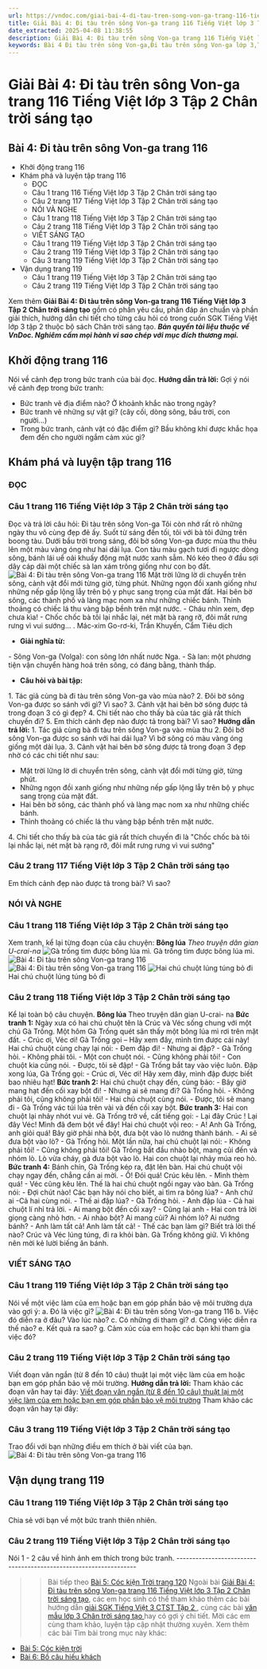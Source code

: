 ```yaml
---
url: https://vndoc.com/giai-bai-4-di-tau-tren-song-von-ga-trang-116-tieng-viet-lop-3-tap-2-chan-troi-sang-tao-292350
title: Giải Bài 4: Đi tàu trên sông Von-ga trang 116 Tiếng Việt lớp 3 Tập 2 Chân trời sáng tạo - VnDoc.com
date_extracted: 2025-04-08 11:38:55
description: Giải Bài 4: Đi tàu trên sông Von-ga trang 116 Tiếng Việt lớp 3 Tập 2 Chân trời sáng tạo được biên soạn nhằm giúp các em HS đạt kết quả tốt trong quá trình làm bài tập và học tập môn Tiếng Việt lớp 3.
keywords: Bài 4 Đi tàu trên sông Von-ga,Đi tàu trên sông Von-ga lớp 3,Tiếng Việt lớp 3 Đi tàu trên sông Von-ga trang 116,Bài Đi tàu trên sông Von-ga trang 116,Đọc Đi tàu trên sông Von-ga,Đọc bài Đi tàu trên sông Von-ga,Tập đọc Đi tàu trên sông Von-ga,Bài 4 Đi tàu trên sông Von-ga lớp 3,Đi tàu trên sông Von-ga trang 116,Tuần 33 Bài 4 Đi tàu trên sông Von-ga,Tiếng Việt 3 Bài 4 Đi tàu trên sông Von-ga,Tuần 33 Một mái nhà chung,tiếng việt lớp 3,tiếng việt lớp 3 tập 2,tiếng việt 3 tập 2
---
```


# Giải Bài 4: Đi tàu trên sông Von-ga trang 116 Tiếng Việt lớp 3 Tập 2 Chân trời sáng tạo
## Bài 4: Đi tàu trên sông Von-ga trang 116
  * Khởi động trang 116
  * Khám phá và luyện tập trang 116
    * ĐỌC
    * Câu 1 trang 116 Tiếng Việt lớp 3 Tập 2 Chân trời sáng tạo
    * Câu 2 trang 117 Tiếng Việt lớp 3 Tập 2 Chân trời sáng tạo
    * NÓI VÀ NGHE
    * Câu 1 trang 118 Tiếng Việt lớp 3 Tập 2 Chân trời sáng tạo
    * Câu 2 trang 118 Tiếng Việt lớp 3 Tập 2 Chân trời sáng tạo
    * VIẾT SÁNG TẠO
    * Câu 1 trang 119 Tiếng Việt lớp 3 Tập 2 Chân trời sáng tạo
    * Câu 2 trang 119 Tiếng Việt lớp 3 Tập 2 Chân trời sáng tạo
    * Câu 3 trang 119 Tiếng Việt lớp 3 Tập 2 Chân trời sáng tạo
  * Vận dụng trang 119
    * Câu 1 trang 119 Tiếng Việt lớp 3 Tập 2 Chân trời sáng tạo
    * Câu 2 trang 119 Tiếng Việt lớp 3 Tập 2 Chân trời sáng tạo

Xem thêm
**Giải Bài 4: Đi tàu trên sông Von-ga trang 116 Tiếng Việt lớp 3 Tập 2 Chân trời sáng tạo** gồm có phần yêu cầu, phần đáp án chuẩn và phần giải thích, hướng dẫn chi tiết cho từng câu hỏi có trong cuốn SGK Tiếng Việt lớp 3 tập 2 thuộc bộ sách Chân trời sáng tạo.
_**Bản quyền tài liệu thuộc về VnDoc. Nghiêm cấm mọi hành vi sao chép với mục đích thương mại.**_
## **Khởi động trang 116**
Nói về cảnh đẹp trong bức tranh của bài đọc.
**Hướng dẫn trả lời:**
Gợi ý nói về cảnh đẹp trong bức tranh:
  * Bức tranh vẽ địa điểm nào? Ở khoảnh khắc nào trong ngày?
  * Bức tranh vẽ những sự vật gì? \(cây cối, dòng sông, bầu trời, con người...\)
  * Trong bức tranh, cảnh vật có đặc điểm gì? Bầu không khí được khắc họa đem đến cho người ngắm cảm xúc gì?

## **Khám phá và luyện tập trang 116**
###  ĐỌC
### Câu 1 trang 116 Tiếng Việt lớp 3 Tập 2 Chân trời sáng tạo
Đọc và trả lời câu hỏi:
Đi tàu trên sông Von-ga
Tôi còn nhớ rất rõ những ngày thu vô cùng đẹp đẽ ấy.
Suốt từ sáng đến tối, tôi với bà tôi đứng trên boong tàu. Dưới bầu trời trong sáng, đôi bờ sông Von-ga được mùa thu thêu lên một màu vàng óng như hai dải lụa. Con tàu màu gạch tươi đi ngược dòng sông, bánh lái uể oải khuấy động mặt nước xanh sẫm. Nó kéo theo ở đầu sợi dây cáp dài một chiếc sà lan xám trông giống như con bọ đất.
![Bài 4: Đi tàu trên sông Von-ga trang 116](https://i.vdoc.vn/data/image/2023/03/21/giai-bai-4-di-tau-tren-song-von-ga-trang-116-tieng-viet-lop-3-tap-2-chan-troi-sang-tao-1.jpg)
Mặt trời lững lờ di chuyển trên sông, cảnh vật đổi mới từng giờ, từng phút. Những ngọn đồi xanh giống như những nếp gấp lộng lẫy trên bộ y phục sang trọng của mặt đất. Hai bên bờ sông, các thành phố và làng mạc nom xa như những chiếc bánh. Thỉnh thoảng có chiếc lá thu vàng bập bềnh trên mặt nước.
\- Cháu nhìn xem, đẹp chưa kìa\! - Chốc chốc bà tôi lại nhắc lại, nét mặt bà rạng rỡ, đôi mắt rưng rưng vì vui sướng... .
Mác-xim Go-rơ-ki, Trần Khuyến, Cẩm Tiêu dịch
  * **Giải nghĩa từ:**

\- Sông Von-ga \(Volga\): con sông lớn nhất nước Nga.
\- Sà lan: một phương tiện vận chuyển hàng hoá trên sông, có đáng bằng, thành thấp.
  * **Câu hỏi và bài tập:**

1\. Tác giả cùng bà đi tàu trên sông Von-ga vào mùa nào?
2\. Đôi bờ sông Von-ga được so sánh với gì? Vì sao?
3\. Cảnh vật hai bên bờ sông được tả trong đoạn 3 có gì đẹp?
4\. Chi tiết nào cho thấy bà của tác giả rất thích chuyến đi?
5\. Em thích cảnh đẹp nào được tả trong bài? Vì sao?
**Hướng dẫn trả lời:**
1\. Tác giả cùng bà đi tàu trên sông Von-ga vào mùa thu
2\. Đôi bờ sông Von-ga được so sánh với hai dải lụa? Vì bờ sông có màu vàng óng giống một dải lụa.
3\. Cảnh vật hai bên bờ sông được tả trong đoạn 3 đẹp nhờ có các chi tiết như sau:
  * Mặt trời lững lờ di chuyển trên sông, cảnh vật đổi mới từng giờ, từng phút.
  * Những ngọn đồi xanh giống như những nếp gấp lộng lẫy trên bộ y phục sang trọng của mặt đất.
  * Hai bên bờ sông, các thành phố và làng mạc nom xa như những chiếc bánh.
  * Thỉnh thoảng có chiếc lá thu vàng bập bềnh trên mặt nước.

4\. Chi tiết cho thấy bà của tác giả rất thích chuyến đi là "Chốc chốc bà tôi lại nhắc lại, nét mặt bà rạng rỡ, đôi mắt rưng rưng vì vui sướng"
### Câu 2 trang 117 Tiếng Việt lớp 3 Tập 2 Chân trời sáng tạo
Em thích cảnh đẹp nào được tả trong bài? Vì sao?
### NÓI VÀ NGHE
### Câu 1 trang 118 Tiếng Việt lớp 3 Tập 2 Chân trời sáng tạo
Xem tranh, kể lại từng đoạn của câu chuyện:
**Bông lúa**
 _Theo truyện dân gian U-crai-na_
![Gà trống tìm được bông lúa mì.](https://i.vdoc.vn/data/image/2023/03/21/giai-bai-4-di-tau-tren-song-von-ga-trang-116-tieng-viet-lop-3-tap-2-chan-troi-sang-tao-2.jpg) Gà trống tìm được bông lúa mì.
![Bài 4: Đi tàu trên sông Von-ga trang 116](https://i.vdoc.vn/data/image/2023/03/21/giai-bai-4-di-tau-tren-song-von-ga-trang-116-tieng-viet-lop-3-tap-2-chan-troi-sang-tao-3.jpg)
![Bài 4: Đi tàu trên sông Von-ga trang 116](https://i.vdoc.vn/data/image/2023/03/21/giai-bai-4-di-tau-tren-song-von-ga-trang-116-tieng-viet-lop-3-tap-2-chan-troi-sang-tao-6-7.jpg)
![Hai chú chuột lúng túng bỏ đi](https://i.vdoc.vn/data/image/2023/03/21/giai-bai-4-di-tau-tren-song-von-ga-trang-116-tieng-viet-lop-3-tap-2-chan-troi-sang-tao-4.jpg)Hai chú chuột lúng túng bỏ đi
### Câu 2 trang 118 Tiếng Việt lớp 3 Tập 2 Chân trời sáng tạo
Kể lại toàn bộ câu chuyện.
**Bông lúa**
Theo truyện dân gian U-crai- na
**Bức tranh 1:** Ngày xưa có hai chú chuột tên là Crúc và Véc sống chung với một chú Gà Trống.
Một hôm Gà Trống quét sân thấy một bông lúa mì rơi trên mặt đất.
\- Crúc ơi, Véc ơi\! Gà Trống gọi – Hãy xem đây, mình tìm được cái này\!
Hai chú chuột cùng chạy lại nói:
\- Đem đập đi\!
\- Nhưng ai đập? - Gà Trống hỏi.
\- Không phải tôi. - Một con chuột nói.
\- Cũng không phải tôi\! - Con chuột kia cũng nói.
\- Được, tôi sẽ đập\! - Gà Trống bắt tay vào việc luôn. Đập xong lúa, Gà Trống gọi:
\- Crúc ơi, Véc ơi\! Hãy xem đây, mình đập được biết bao nhiêu hạt\!
**Bức tranh 2:** Hai chú chuột chạy đến, cùng bảo:
\- Bây giờ mang hạt đến cối xay bột đi\!
\- Nhưng ai sẽ mang đi? Gà Trống hỏi.
\- Không phải tôi, cũng không phải tôi\! - Hai chú chuột cùng nói.
\- Được, tôi sẽ mang đi - Gà Trống vác túi lúa trên vài và đến cối xay bột.
**Bức tranh 3:** Hai con chuột lại nhảy nhót vui vẻ. Gà Trống trở về, cất tiếng gọi:
\- Lại đây Crúc \! Lại đây Véc\! Mình đã đem bột về đây\!
Hai chú chuột vội reo:
\- A\! Anh Gà Trống, anh giỏi quá\! Bây giờ phải nhà bột, đưa bột vào lò nướng thành bánh.
\- Ai sẽ đưa bột vào lò? - Gà Trống hỏi.
Một lần nữa, hai chú chuột lại nói:
\- Không phải tôi\!
\- Cũng không phải tôi\!
Gà Trống bắt đầu nhào bột, mang củi đến và nhóm lò. Lò vừa cháy, gà đưa bột vào lò. Hai con chuột lại nhảy múa reo hò.
**Bức tranh 4:** Bánh chín, Gà Trống kéo ra, đặt lên bàn. Hai chú chuột vội chạy ngay đến, chẳng cần ai mời.
\- Ồ\! Đói quá\! Crúc kêu lên.
\- Mình thèm quá\! - Véc cũng kêu lên.
Thế là hai chú chuột ngồi ngay vào bàn. Gà Trống nói:
\- Đợi chút nào\! Các bạn hãy nói cho biết, ai tìm ra bông lúa?
\- Anh chứ ai -Cả hai cùng nói.
\- Thế ai đập lúa? - Gà Trống hỏi.
\- Anh đập lúa - Cả hai chuột lí nhỉ trả lời.
\- Ai mang bột đến cối xay?
\- Cũng lại anh - Hai con trả lời giọng càng nhỏ hơn.
\- Ai nhào bột? Ai mang củi? Ai nhóm lò? Ai nướng bánh?
\- Anh làm tất cả\! Anh làm tất cả\!
\- Thế các bạn làm gì?
Biết trả lời thế nào? Crúc và Véc lúng túng, đi ra khỏi bàn. Gà Trống không giữ. Vì không nên mời kẻ lười biếng ăn bánh.
### VIẾT SÁNG TẠO
### Câu 1 trang 119 Tiếng Việt lớp 3 Tập 2 Chân trời sáng tạo
Nói về một việc làm của em hoặc bạn em góp phần bảo vệ môi trường dựa vào gợi ý:
a. Đó là việc gì?
![Bài 4: Đi tàu trên sông Von-ga trang 116 ](https://i.vdoc.vn/data/image/2023/03/21/giai-bai-4-di-tau-tren-song-von-ga-trang-116-tieng-viet-lop-3-tap-2-chan-troi-sang-tao-5.jpg)
b. Việc đó diễn ra ở đâu? Vào lúc nào?
c. Có những di tham gì?
d. Công việc diễn ra thế nào?
e. Kết quả ra sao?
g. Cảm xúc của em hoặc các bạn khi tham gia việc đó?
### Câu 2 trang 119 Tiếng Việt lớp 3 Tập 2 Chân trời sáng tạo
Viết đoạn văn ngắn \(từ 8 đến 10 câu\) thuật lại một việc làm của em hoặc bạn em góp phần bảo vệ môi trường.
**Hướng dẫn trả lời:**
Tham khảo các đoạn văn hay tại đây: [Viết đoạn văn ngắn \(từ 8 đến 10 câu\) thuật lại một việc làm của em hoặc bạn em góp phần bảo vệ môi trường](<https://vndoc.com/thuat-lai-mot-viec-lam-gop-phan-bao-ve-moi-truong-lop-3-290636>)
Tham khảo các đoạn văn hay tại đây:
### Câu 3 trang 119 Tiếng Việt lớp 3 Tập 2 Chân trời sáng tạo
Trao đổi với bạn những điều em thích ở bài viết của bạn.
![Bài 4: Đi tàu trên sông Von-ga trang 116 ](https://i.vdoc.vn/data/image/2023/03/21/giai-bai-4-di-tau-tren-song-von-ga-trang-116-tieng-viet-lop-3-tap-2-chan-troi-sang-tao-6.jpg)
## **Vận dụng trang 119**
### Câu 1 trang 119 Tiếng Việt lớp 3 Tập 2 Chân trời sáng tạo
Chia sẻ với bạn về một bức tranh thiên nhiên.
### Câu 2 trang 119 Tiếng Việt lớp 3 Tập 2 Chân trời sáng tạo
Nói 1 - 2 câu về hình ảnh em thích trong bức tranh.
\-----------------------------------------------------------------
>> Bài tiếp theo [Bài 5: Cóc kiện Trời trang 120](<https://vndoc.com/giai-bai-5-coc-kien-troi-trang-120-tieng-viet-lop-3-tap-2-chan-troi-sang-tao-292365>)
Ngoài bài [Giải Bài 4: Đi tàu trên sông Von-ga trang 116 Tiếng Việt lớp 3 Tập 2 Chân trời sáng tạo](<https://vndoc.com/giai-bai-4-di-tau-tren-song-von-ga-trang-116-tieng-viet-lop-3-tap-2-chan-troi-sang-tao-292350>), các em học sinh có thể tham khảo thêm các bài hướng dẫn [ giải SGK Tiếng Việt 3 CTST Tập 2 ](<https://vndoc.com/tieng-viet-lop-3-ctst-tap2>) , cùng các bài [ văn mẫu lớp 3 Chân trời sáng tạo ](<https://vndoc.com/tap-lam-van-lop-3ctst>) hay có gợi ý chi tiết. Mời các em cùng tham khảo, luyện tập cập nhật thường xuyên.
Xem thêm các bài Tìm bài trong mục này khác:
  * [Bài 5: Cóc kiện trời](</giai-bai-5-coc-kien-troi-trang-120-tieng-viet-lop-3-tap-2-chan-troi-sang-tao-292365>)
  * [Bài 6: Bồ câu hiếu khách](</giai-bai-6-bo-cau-hieu-khach-trang-124-tieng-viet-lop-3-tap-2-chan-troi-sang-tao-292370>)

